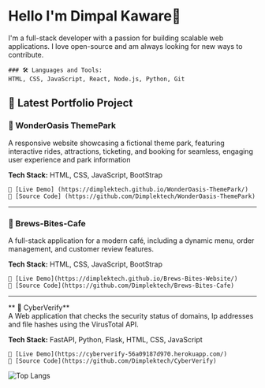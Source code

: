 # Hello I'm Dimpal Kaware👋

  I'm a full-stack developer with a passion for building scalable web applications. I love open-source and am always looking for new ways to contribute.

    ### 🛠️ Languages and Tools:
    HTML, CSS, JavaScript, React, Node.js, Python, Git

  
## 🚀 Latest Portfolio Project

   
### 📌 WonderOasis ThemePark  
A responsive website showcasing a fictional theme park, featuring interactive rides, attractions, ticketing, and booking for seamless, engaging user experience
and park information

**Tech Stack:** HTML, CSS, JavaScript, BootStrap
    
    🔗 [Live Demo] (https://dimplektech.github.io/WonderOasis-ThemePark/)  
    🔗 [Source Code] (https://github.com/Dimplektech/WonderOasis-ThemePark)

---

### 📌 Brews-Bites-Cafe  
A full-stack application for a modern café, including a dynamic menu, order management, and customer review features.

**Tech Stack:** HTML, CSS, JavaScript, BootStrap

    🔗 [Live Demo](https://dimplektech.github.io/Brews-Bites-Website/)
    🔗 [Source Code](https://github.com/Dimplektech/Brews-Bites-Cafe)
     
---  

** 📌 CyberVerify**  
 A Web application that checks the security status of domains, Ip addresses and file hashes using the VirusTotal API.

**Tech Stack:** FastAPI, Python, Flask, HTML, CSS, JavaScript
    
    🔗 [Live Demo](https://cyberverify-56a09187d970.herokuapp.com/)  
    🔗 [Source Code](https://github.com/Dimplektech/CyberVerify)
    
 



![Top Langs](https://github-readme-stats.vercel.app/api/top-langs/?username=Dimplektech&layout=compact)



  
 
